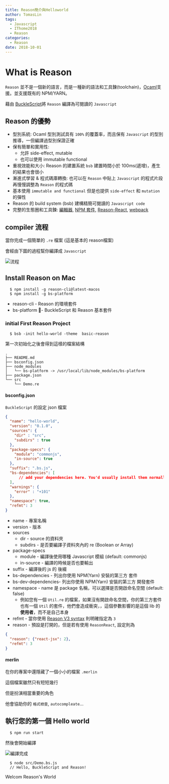 ```yaml
---
title: Reason簡介與Helloworld
author: TomasLin
tags:
  - Javascript
  - IThome2018
  - Reason
categories:
  - Reason
date: 2018-10-01
---
```


# What is Reason

`Reason` 並不是一個新的語言，而是一種新的語法和工具鍊(toolchain)，[Ocaml](http://ocaml.org/)支援。並支援既有的 NPM/YARN。

藉由 [BuckleScript](https://bucklescript.github.io/)將 `Reason` 編譯為可閱讀的 `Javascript` 

## Reason 的優勢

* 型別系統: Ocaml 型別測試具有 `100%` 的覆蓋率，而且保有 `Javascript` 的型別推導，一但編譯過型別保證正確
* 保有簡單和實用性:
  * 允許 side-effect, mutable
  * 也可以使用 immutable functional
* 重視效能和大小: Reason 的建置系統 `bsb` 建置時間小於 100ms(遞增)，產生的結果也會很小
* 漸進式學習 & 程式碼庫轉換: 也可以在 `Reason` 中貼上 `Javascript` 的程式片段再慢慢調整為 `Reason` 的程式碼
* 基本使用 `immutable and functional` 但是也提供 `side-effect` 和 `mutation` 的彈性
* Reason 的 build system (bsb) 建構精簡可閱讀的 `Javascript code`
* 完整的生態圈和工具鍊: [編輯器](https://reasonml.github.io/docs/zh-TW/editor-plugins), [NPM 套件](https://reasonml.github.io/docs/zh-TW/libraries), [Reason-React](https://github.com/reasonml/reason-react), [webpack](https://webpack.js.org/)

## compiler 流程

當你完成一個簡單的 `.re` 檔案 (這是基本的 reason檔案)

會經由下圖的過程幫你編譯成 `Javascript`

![流程](../../../../images/Reason_Helloworld/compiler_flow.png)

## Install Reason on Mac

```
  $ npm install -g reason-cli@latest-macos
  $ npm install -g bs-platform 
```

* reason-cli - Reason 的環境套件
* bs-platform - BuckleScript 和 Reason 基本套件

### initial First Reason Project

```
  $ bsb -init hello-world -theme  basic-reason
```

第一次初始化之後會得到這樣的檔案結構
```
.
├── README.md
├── bsconfig.json
├── node_modules
│   └── bs-platform -> /usr/local/lib/node_modules/bs-platform
├── package.json
└── src
    └── Demo.re
```

#### bsconfig.json

`BuckleScript` 的設定 json 檔案

```json
{
  "name": "hello-world",
  "version": "0.1.0",
  "sources": {
    "dir" : "src",
    "subdirs" : true
  },
  "package-specs": {
    "module": "commonjs",
    "in-source": true
  },
  "suffix": ".bs.js",
  "bs-dependencies": [
      // add your dependencies here. You'd usually install them normally through `npm install my-dependency`. If my-dependency has a bsconfig.json too, then everything will work seamlessly.
  ],
  "warnings": {
    "error" : "+101"
  },
  "namespace": true,
  "refmt": 3
}
```

* name - 專案名稱
* version - 版本
* sources
  * dir - source 的資料夾
  * subdirs - 是否要編譯子資料夾內的 re (Boolean or Array)
* package-specs
  * module - 編譯後使用哪種 Javascript 模組 (default: commonjs)
  * in-source - 編譯的時候是否也要輸出
* suffix - 編譯後的 js 的 後綴
* bs-dependencies - 列出你使用 NPM(Yarn) 安裝的第三方 套件
* bs-dev-dependencies- 列出你使用 NPM(Yarn) 安裝的第三方 開發套件
* namespace - name 是 package 名稱，可以選擇是否開啟命名空間 (default: false)
  * 例如您有一個 `Util.re` 的檔案，如果沒有開啟命名空間，你的第三方套件也有一個 `Util` 的套件，他們會造成衝突，，這個參數影響的是這個 lib 的**使用者**，而不是自己本身
* refmt -  當你使用 [Reason V3 syntax](https://reasonml.github.io/blog/2017/10/27/reason3.html) 則明確指定為 `3`
* reason - 預設是打開的，但是若有使用 `ReasonReact`, 設定則為

```json
{
  "reason": {"react-jsx": 2},
  "refmt": 3
}
```

#### merlin

在你的專案中還隱藏了一個小小的檔案 `.merlin`

這個檔案雖然只有短短幾行

但是扮演相當重要的角色

他會協助你的 `格式檢查`, `autocompleate`...

## 執行您的第一個 Hello world

```
  $ npm run start
```

然後會開始編譯

![編譯完成](../../../../images/Reason_Helloworld/start1.png)

```
  $ node src/Demo.bs.js
  // Hello, BuckleScript and Reason!
```

Welcom Reason's World
